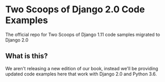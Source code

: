 # Two Scoops of Django 2.0 Code Examples
The official repo for Two Scoops of Django 1.11 code samples migrated to Django 2.0

## What is this?

We aren't releasing a new edition of our book, instead we'll be providing updated code examples here that work with Django 2.0 and Python 3.6. 
